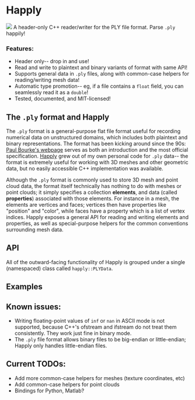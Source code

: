 # Happly
![](https://travis-ci.com/nmwsharp/happly.svg?branch=master)
A header-only C++ reader/writer for the PLY file format. Parse `.ply` happily!

### Features:
- Header only-- drop in and use!
- Read and write to plaintext and binary variants of format with same API!
- Supports general data in `.ply` files, along with common-case helpers for reading/writing mesh data!
- Automatic type promotion-- eg, if a file contains a `float` field, you can seamlessly read it as a `double`!
- Tested, documented, and MIT-licensed!

## The `.ply` format and Happly

The `.ply` format is a general-purpose flat file format useful for recording numerical data on unstructured domains, which includes both plaintext and binary representations. The format has been kicking around since the 90s: [Paul Bourke's webpage](http://paulbourke.net/dataformats/ply/) serves as both an introduction and the most official specification. [Happly](https://github.com/nmwsharp/happly) grew out of my own personal code for `.ply` data-- the format is extremely useful for working with 3D meshes and other geometric data, but no easily accessible C++ implementation was available.

Although the `.ply` format is commonly used to store 3D mesh and point cloud data, the format itself technically has nothing to do with meshes or point clouds; it simply specifies a collection **elements**, and data (called **properties**) associated with those elements.  For instance in a mesh, the elements are vertices and faces; vertices then have properties like "position" and "color", while faces have a property which is a list of vertex indices. Happly exposes a general API for reading and writing elements and properties, as well as special-purpose helpers for the common conventions surrounding mesh data.

## API

All of the outward-facing functionality of Happly is grouped under a single (namespaced) class called `happly::PLYData`.


## Examples

## Known issues:
- Writing floating-point values of `inf` or `nan` in ASCII mode is not supported, because C++'s ofstream and ifstream do not treat them consistently. They work just fine in binary mode.
- The `.ply` file format allows binary files to be big-endian or little-endian; Happly only handles little-endian files.


## Current TODOs:
- Add more common-case helpers for meshes (texture coordinates, etc)
- Add common-case helpers for point clouds
- Bindings for Python, Matlab?
